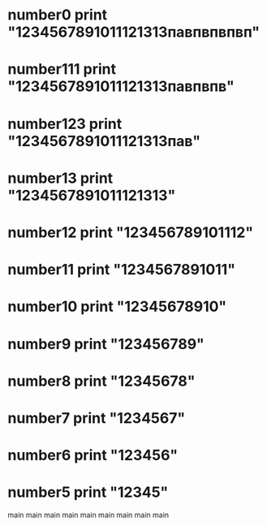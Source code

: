  number0
print "1234567891011121313павпвпвпвп"
=======
number111
print "1234567891011121313павпвпв"
=======
 number123
print "1234567891011121313пав"
=======
number13
print "1234567891011121313"
=======
number12
print "123456789101112"
=======
 number11
print "1234567891011"
=======
 number10
print "12345678910"
=======
number9
print "123456789"
=======
 number8
print "12345678"
=======
number7
print "1234567"
=======
 number6
print "123456"
=======
number5
print "12345"
=======

 main
 main main
 main
 main
 main
 main
 main
main

